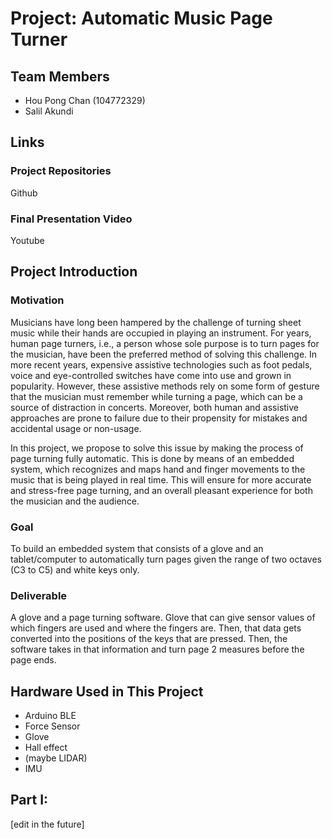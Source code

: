 # Project: Automatic Music Page Turner

## Team Members
- Hou Pong Chan (104772329)
- Salil Akundi 

## Links
### Project Repositories
Github
### Final Presentation Video
Youtube

## Project Introduction
### Motivation
Musicians have long been hampered by the challenge of turning sheet music while their hands are occupied in playing an instrument. For years, human page turners, i.e., a person whose sole purpose is to turn pages for the musician, have been the preferred method of solving this challenge. In more recent years, expensive assistive technologies such as foot pedals, voice and eye-controlled switches have come into use and grown in popularity. However, these assistive methods rely on some form of gesture that the musician must remember while turning a page, which can be a source of distraction in concerts. Moreover, both human and assistive approaches are prone to failure due to their propensity for mistakes and accidental usage or non-usage.

In this project, we propose to solve this issue by making the process of page turning fully automatic. This is done by means of an embedded system, which recognizes and maps hand and finger movements to the music that is being played in real time. This will ensure for more accurate and stress-free page turning, and an overall pleasant experience for both the musician and the audience.
### Goal
To build an embedded system that consists of a glove and an tablet/computer to automatically turn pages given the range of two octaves (C3 to C5) and white keys only.
### Deliverable
A glove and a page turning software. 
Glove that can give sensor values of which fingers are used and where the fingers are. Then, that data gets converted into the positions of the keys that are pressed. Then, the software takes in that information and turn page 2 measures before the page ends.

## Hardware Used in This Project
- Arduino BLE
- Force Sensor
- Glove
- Hall effect 
- (maybe LIDAR) 
- IMU

## Part I: 
[edit in the future]
